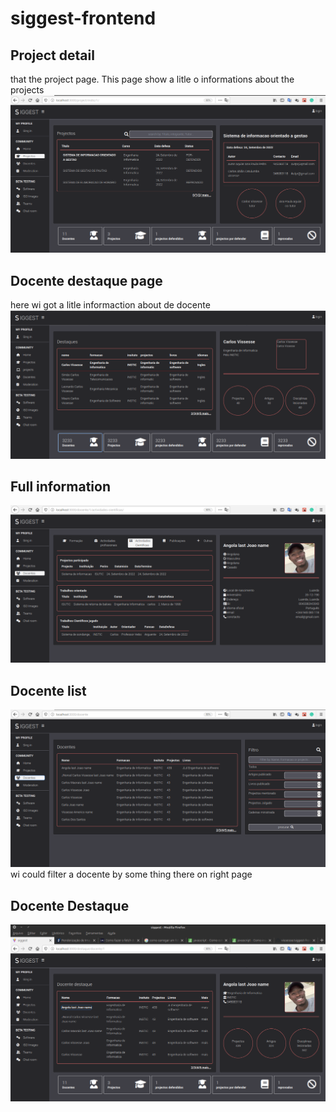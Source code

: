 # siggest-frontend

## Project detail
that the project page. This page show a litle o informations about the projects
![alt text](src/vendor/img/projectDetail.png)

## Docente destaque page
here wi got a litle informaction about de docente
![alt text](src/vendor/img/docente-destaque-page.png)

## Full information
![alt text](src/vendor/img/docentedetail.png)

## Docente list

![alt text](src/vendor/img/docente-page.png)
wi could filter a docente by some thing there on right page

## Docente Destaque

![alt text](src/vendor/img/docente-Destaque.png)
